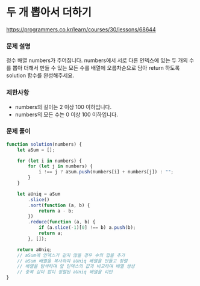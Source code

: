 # 두 개 뽑아서 더하기

https://programmers.co.kr/learn/courses/30/lessons/68644

### 문제 설명

정수 배열 numbers가 주어집니다. numbers에서 서로 다른 인덱스에 있는 두 개의 수를 뽑아 더해서 만들 수 있는 모든 수를 배열에 오름차순으로 담아 return 하도록 solution 함수를 완성해주세요.

### 제한사항

- numbers의 길이는 2 이상 100 이하입니다.
- numbers의 모든 수는 0 이상 100 이하입니다.

### 문제 풀이

```jsx
function solution(numbers) {
	let aSum = [];

	for (let i in numbers) {
		for (let j in numbers) {
			i !== j ? aSum.push(numbers[i] + numbers[j]) : "";
		}
	}

	let aUniq = aSum
		.slice()
		.sort(function (a, b) {
			return a - b;
		})
		.reduce(function (a, b) {
			if (a.slice(-1)[0] !== b) a.push(b);
			return a;
		}, []);

	return aUniq;
	// aSum에 인덱스가 같지 않을 경우 수의 합을 추가
	// aSum 배열을 복사하여 aUniq 배열을 만들고 정렬
	// 배열을 탐색하며 앞 인덱스의 값과 비교하여 배열 생성
	// 중복 값이 없이 정렬된 aUniq 배열을 리턴
}
```
